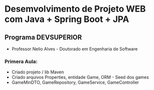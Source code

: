 # Desemvolvimento de Projeto WEB com Java + Spring Boot + JPA  
## Programa DEVSUPERIOR
- Professor Nelio Alves - Doutorado em Engenharia de Software
### Primera Aula:
- Criado projeto / lib Maven
- Criado arquivos Properties, entidade Game, ORM - Seed dos games
- GameMinDTO, GameRepository,
GameService, GameController
